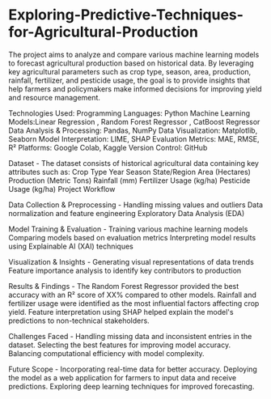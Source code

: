 # Exploring-Predictive-Techniques-for-Agricultural-Production

The project aims to analyze and compare various machine learning models to forecast agricultural production based on historical data. By leveraging key agricultural parameters such as crop type, season, area, production, rainfall, fertilizer, and pesticide usage, the goal is to provide insights that help farmers and policymakers make informed decisions for improving yield and resource management.

Technologies Used: 
Programming Languages: Python
Machine Learning Models:Linear Regression , Random Forest Regressor , CatBoost Regressor
Data Analysis & Processing: Pandas, NumPy
Data Visualization: Matplotlib, Seaborn
Model Interpretation: LIME, SHAP
Evaluation Metrics: MAE, RMSE, R²
Platforms: Google Colab, Kaggle
Version Control: GitHub

Dataset - The dataset consists of historical agricultural data containing key attributes such as:
Crop Type
Year
Season
State/Region
Area (Hectares)
Production (Metric Tons)
Rainfall (mm)
Fertilizer Usage (kg/ha)
Pesticide Usage (kg/ha)
Project Workflow

Data Collection & Preprocessing - 
Handling missing values and outliers
Data normalization and feature engineering
Exploratory Data Analysis (EDA)

Model Training & Evaluation - 
Training various machine learning models
Comparing models based on evaluation metrics
Interpreting model results using Explainable AI (XAI) techniques

Visualization & Insights - 
Generating visual representations of data trends
Feature importance analysis to identify key contributors to production

Results & Findings - 
The Random Forest Regressor provided the best accuracy with an R² score of XX% compared to other models.
Rainfall and fertilizer usage were identified as the most influential factors affecting crop yield.
Feature interpretation using SHAP helped explain the model's predictions to non-technical stakeholders.

Challenges Faced - 
Handling missing data and inconsistent entries in the dataset.
Selecting the best features for improving model accuracy.
Balancing computational efficiency with model complexity.

Future Scope - 
Incorporating real-time data for better accuracy.
Deploying the model as a web application for farmers to input data and receive predictions.
Exploring deep learning techniques for improved forecasting.

